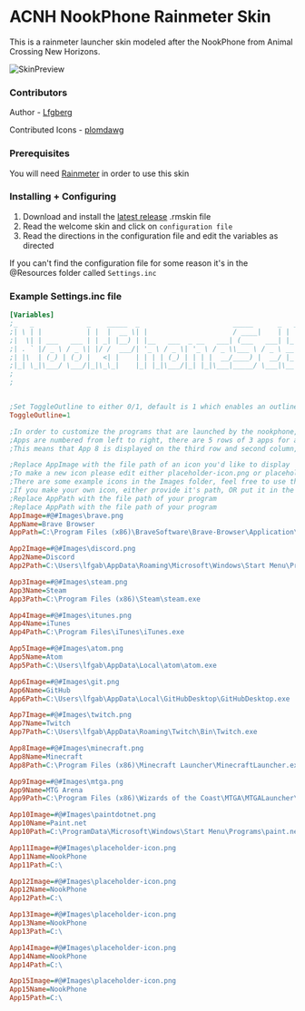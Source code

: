 # ACNH NookPhone Rainmeter Skin

This is a rainmeter launcher skin modeled after the NookPhone from Animal Crossing New Horizons.

![SkinPreview](https://github.com/lfgberg/ACNH-NookPhone/blob/master/Previews/Preview.png)

### Contributors

Author - [Lfgberg](https://github.com/lfgberg)

Contributed Icons - [plomdawg](https://github.com/plomdawg)

### Prerequisites

You will need [Rainmeter](https://www.rainmeter.net/) in order to use this skin

### Installing + Configuring

1. Download and install the [latest release](https://github.com/lfgberg/ACNH-NookPhone/releases) .rmskin file
2. Read the welcome skin and click on `configuration file`
3. Read the directions in the configuration file and edit the variables as directed

If you can't find the configuration file for some reason it's in the @Resources folder called `Settings.inc`

### Example Settings.inc file
```ini
[Variables]
;_   _             _    _____  _                       _____      _   _   _
;| \ | |           | |  |  __ \| |                     / ____|    | | | | (_)
;|  \| | ___   ___ | | _| |__) | |__   ___  _ __   ___| (___   ___| |_| |_ _ _ __   __ _ ___
;| . ` |/ _ \ / _ \| |/ /  ___/| '_ \ / _ \| '_ \ / _ \\___ \ / _ \ __| __| | '_ \ / _` / __|
;| |\  | (_) | (_) |   <| |    | | | | (_) | | | |  __/____) |  __/ |_| |_| | | | | (_| \__ \
;|_| \_|\___/ \___/|_|\_\_|    |_| |_|\___/|_| |_|\___|_____/ \___|\__|\__|_|_| |_|\__, |___/
;                                                                                  __/ |
;                                                                                 |___/


;Set ToggleOutline to either 0/1, default is 1 which enables an outline when you hover over an app, 0 disables this feature
ToggleOutline=1

;In order to customize the programs that are launched by the nookphone, please edit the following variables
;Apps are numbered from left to right, there are 5 rows of 3 apps for a total of 15 possible programs
;This means that App 8 is displayed on the third row and second column, App 13 is on the fifth row and first column and so on and so forth

;Replace AppImage with the file path of an icon you'd like to display
;To make a new icon please edit either placeholder-icon.png or placeholder-icon.pdn in the images folder so that everything alligns properly
;There are some example icons in the Images folder, feel free to use them
;If you make your own icon, either provide it's path, OR put it in the images folder and reference it with #@#Images\YourIconName.png
;Replace AppPath with the file path of your program
;Replace AppPath with the file path of your program
AppImage=#@#Images\brave.png
AppName=Brave Browser
AppPath=C:\Program Files (x86)\BraveSoftware\Brave-Browser\Application\brave.exe

App2Image=#@#Images\discord.png
App2Name=Discord
App2Path=C:\Users\lfgab\AppData\Roaming\Microsoft\Windows\Start Menu\Programs\Discord Inc\Discord.lnk

App3Image=#@#Images\steam.png
App3Name=Steam
App3Path=C:\Program Files (x86)\Steam\steam.exe

App4Image=#@#Images\itunes.png
App4Name=iTunes
App4Path=C:\Program Files\iTunes\iTunes.exe

App5Image=#@#Images\atom.png
App5Name=Atom
App5Path=C:\Users\lfgab\AppData\Local\atom\atom.exe

App6Image=#@#Images\git.png
App6Name=GitHub
App6Path=C:\Users\lfgab\AppData\Local\GitHubDesktop\GitHubDesktop.exe

App7Image=#@#Images\twitch.png
App7Name=Twitch
App7Path=C:\Users\lfgab\AppData\Roaming\Twitch\Bin\Twitch.exe

App8Image=#@#Images\minecraft.png
App8Name=Minecraft
App8Path=C:\Program Files (x86)\Minecraft Launcher\MinecraftLauncher.exe

App9Image=#@#Images\mtga.png
App9Name=MTG Arena
App9Path=C:\Program Files (x86)\Wizards of the Coast\MTGA\MTGALauncher\MTGALauncher.exe

App10Image=#@#Images\paintdotnet.png
App10Name=Paint.net
App10Path=C:\ProgramData\Microsoft\Windows\Start Menu\Programs\paint.net.lnk

App11Image=#@#Images\placeholder-icon.png
App11Name=NookPhone
App11Path=C:\

App12Image=#@#Images\placeholder-icon.png
App12Name=NookPhone
App12Path=C:\

App13Image=#@#Images\placeholder-icon.png
App13Name=NookPhone
App13Path=C:\

App14Image=#@#Images\placeholder-icon.png
App14Name=NookPhone
App14Path=C:\

App15Image=#@#Images\placeholder-icon.png
App15Name=NookPhone
App15Path=C:\
```
